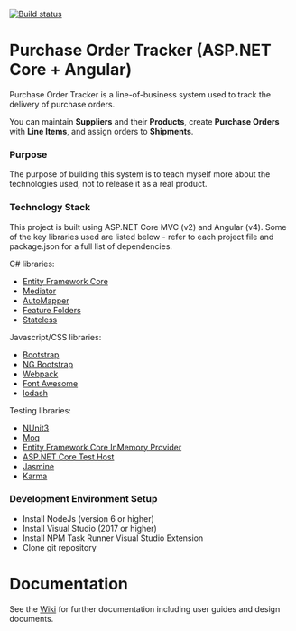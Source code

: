 [![Build status](https://ci.appveyor.com/api/projects/status/vxwmgkoefrwmwlct/branch/master?svg=true)](https://ci.appveyor.com/project/kierendixon/purchase-order-tracker-aspnetcore-angular/branch/master)

# Purchase Order Tracker (ASP.NET Core + Angular)

Purchase Order Tracker is a line-of-business system used to track the delivery of purchase orders.

You can maintain **Suppliers** and their **Products**, create **Purchase Orders** with **Line Items**, and assign orders to **Shipments**.

### Purpose

The purpose of building this system is to teach myself more about the technologies used, not to release it as a real product.

### Technology Stack

This project is built using ASP.NET Core MVC (v2) and Angular (v4). Some of the key libraries used are listed below - refer to each project file and package.json for a full list of dependencies.

C# libraries:

  * [Entity Framework Core](https://docs.microsoft.com/en-us/ef/core/)
  * [Mediator](https://github.com/jbogard/MediatR)
  * [AutoMapper](https://github.com/AutoMapper/AutoMapper)
  * [Feature Folders](https://github.com/OdeToCode/AddFeatureFolders)
  * [Stateless](https://github.com/dotnet-state-machine/stateless)

Javascript/CSS libraries:

  * [Bootstrap](https://getbootstrap.com/)
  * [NG Bootstrap](https://ng-bootstrap.github.io)
  * [Webpack](https://webpack.js.org)
  * [Font Awesome](http://fontawesome.io)
  * [lodash](https://lodash.com)

Testing libraries:

  * [NUnit3](https://github.com/nunit/docs/wiki)
  * [Moq](https://github.com/moq/moq4)
  * [Entity Framework Core InMemory Provider](https://docs.microsoft.com/en-us/ef/core/providers/in-memory/)
  * [ASP.NET Core Test Host](https://www.nuget.org/packages/Microsoft.AspNetCore.TestHost)
  * [Jasmine](https://jasmine.github.io/)
  * [Karma](https://karma-runner.github.io)

### Development Environment Setup

  * Install NodeJs (version 6 or higher)
  * Install Visual Studio (2017 or higher)
  * Install NPM Task Runner Visual Studio Extension
  * Clone git repository

# Documentation

See the [Wiki](https://github.com/kierendixon/purchase-order-tracker-aspnetcore_angular/wiki) for further documentation including user guides and design documents.
